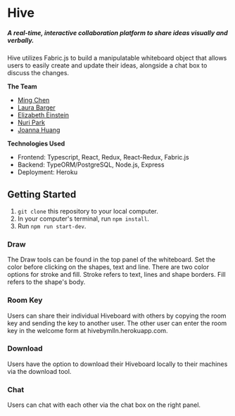 # Hive
##### A real-time, interactive collaboration platform to share ideas visually and verbally.
Hive utilizes Fabric.js to build a manipulatable whiteboard object that allows users to easily create and update their ideas, alongside a chat box to discuss the changes.

**The Team**
- [Ming Chen](https://github.com/mzchen14)
- [Laura Barger](https://github.com/lauraaltia)
- [Elizabeth Einstein](https://github.com/elizabetheinstein)
- [Nuri Park](https://github.com/nurpny)
- [Joanna Huang](https://github.com/jthnyc)

**Technologies Used**
- Frontend: Typescript, React, Redux, React-Redux, Fabric.js
- Backend: TypeORM/PostgreSQL, Node.js, Express
- Deployment: Heroku

## Getting Started
1.  `git clone` this repository to your local computer.
2.  In your computer's terminal, run `npm install`.
3.  Run `npm run start-dev`.
### Draw
The Draw tools can be found in the top panel of the whiteboard. Set the color before clicking on the shapes, text and line. There are two color options for stroke and fill. Stroke refers to text, lines and shape borders. Fill refers to the shape's body.
### Room Key
Users can share their individual Hiveboard with others by copying the room key and sending the key to another user. The other user can enter the room key in the welcome form at hivebymlln.herokuapp.com.
### Download
Users have the option to download their Hiveboard locally to their machines via the download tool.
### Chat
Users can chat with each other via the chat box on the right panel.
